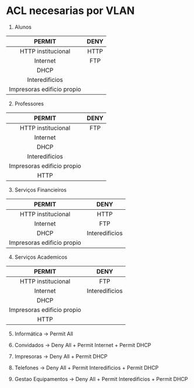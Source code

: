 # ACL necesarias por VLAN
1. Alunos

| PERMIT | DENY |
| :---: | :---: |
| HTTP institucional | HTTP |
| Internet | FTP |
| DHCP |  |
| Interedificios |  |
| Impresoras edificio propio |  |

2. Professores
   
| PERMIT | DENY |
| :---: | :---: |
| HTTP institucional | FTP |
| Internet |  |
| DHCP |  |
| Interedificios |  |
| Impresoras edificio propio |  |
|  HTTP |  |

3. Serviços Financieiros
   

| PERMIT | DENY |
| :---: | :---: |
| HTTP institucional | HTTP |
| Internet | FTP |
| DHCP | Interedificios |
| Impresoras edificio propio |  |

4. Serviços Academicos
   
| PERMIT | DENY |
| :---: | :---: |
| HTTP institucional | FTP |
| Internet | Interedificios |
| DHCP |  |
| Impresoras edificio propio |  |
|  HTTP |  |

5. Informática -> Permit All

6. Convidados -> Deny All + Permit Internet + Permit DHCP

7. Impresoras -> Deny All + Permit DHCP
8. Telefones -> Deny All + Permit Interedificios + Permit DHCP

9. Gestao Equipamentos -> Deny All + Permit Interedificios + Permit DHCP


